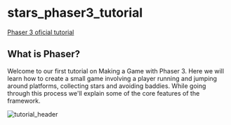 # stars_phaser3_tutorial

[Phaser 3 oficial tutorial](http://www.phaser.io/tutorials/making-your-first-phaser-3-game/part1)

## What is Phaser?
Welcome to our first tutorial on Making a Game with Phaser 3. Here we will learn how to create a small game involving a player running and jumping around platforms, collecting stars and avoiding baddies. While going through this process we'll explain some of the core features of the framework.

![tutorial_header](https://github.com/mtapirina/stars_phaser3_tutorial/assets/116927372/64291901-b217-4498-9531-88ee905883ed)
